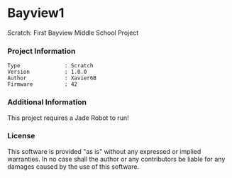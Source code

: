 Bayview1
================

Scratch: First Bayview Middle School Project

### Project Information
```
Type              : Scratch
Version           : 1.0.0
Author            : Xavier6B
Firmware          : 42
```

### Additional Information
This project requires a Jade Robot to run!

### License
This software is provided "as is" without any expressed or implied warranties.  In no case shall the author or any contributors be liable for any damages caused by the use of this software.


